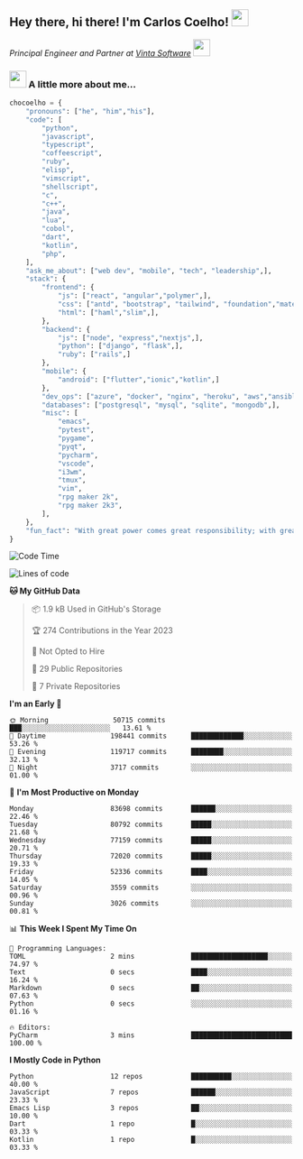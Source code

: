 <h2>Hey there, hi there! I'm Carlos Coelho! <img src="https://emoji.gg/assets/emoji/6680_this_is_fine.png" width="30"></h2>
<p><em>Principal Engineer and Partner at <a href="http://www.vintasoftware.com">Vinta Software</a> <img src="https://emojis.slackmojis.com/emojis/images/1613461409/13263/bongocat_code.gif?1613461409" width="30"> 
</em></p>

### <img src="https://emojis.slackmojis.com/emojis/images/1597320283/10003/catjam.gif?1597320283" width="30"> A little more about me...  

```python
chocoelho = {
    "pronouns": ["he", "him","his"],
    "code": [
        "python",
        "javascript",
        "typescript",
        "coffeescript",
        "ruby",
        "elisp",
        "vimscript",
        "shellscript",
        "c",
        "c++",
        "java",
        "lua",
        "cobol",
        "dart",
        "kotlin",
        "php",
    ],
    "ask_me_about": ["web dev", "mobile", "tech", "leadership",],
    "stack": {
        "frontend": {
            "js": ["react", "angular","polymer",],
            "css": ["antd", "bootstrap", "tailwind", "foundation","material","sass","less",],
            "html": ["haml","slim",],
        },
        "backend": {
            "js": ["node", "express","nextjs",],
            "python": ["django", "flask",],
            "ruby": ["rails",]
        },
        "mobile": {
            "android": ["flutter","ionic","kotlin",]
        },
        "dev_ops": ["azure", "docker", "nginx", "heroku", "aws","ansible",],
        "databases": ["postgresql", "mysql", "sqlite", "mongodb",],
        "misc": [
            "emacs",
            "pytest",
            "pygame",
            "pyqt",
            "pycharm",
            "vscode",
            "i3wm",
            "tmux",
            "vim",
            "rpg maker 2k",
            "rpg maker 2k3",
        ],
    },
    "fun_fact": "With great power comes great responsibility; with great responsibility can come extreme stress"
}
```

<!--START_SECTION:waka-->
![Code Time](http://img.shields.io/badge/Code%20Time-1%2C793%20hrs%2039%20mins-blue)

![Lines of code](https://img.shields.io/badge/From%20Hello%20World%20I%27ve%20Written-960.8%20million%20lines%20of%20code-blue)

**🐱 My GitHub Data** 

> 📦 1.9 kB Used in GitHub's Storage 
 > 
> 🏆 274 Contributions in the Year 2023
 > 
> 🚫 Not Opted to Hire
 > 
> 📜 29 Public Repositories 
 > 
> 🔑 7 Private Repositories 
 > 
**I'm an Early 🐤** 

```text
🌞 Morning                50715 commits       ███░░░░░░░░░░░░░░░░░░░░░░   13.61 % 
🌆 Daytime                198441 commits      █████████████░░░░░░░░░░░░   53.26 % 
🌃 Evening                119717 commits      ████████░░░░░░░░░░░░░░░░░   32.13 % 
🌙 Night                  3717 commits        ░░░░░░░░░░░░░░░░░░░░░░░░░   01.00 % 
```
📅 **I'm Most Productive on Monday** 

```text
Monday                   83698 commits       ██████░░░░░░░░░░░░░░░░░░░   22.46 % 
Tuesday                  80792 commits       █████░░░░░░░░░░░░░░░░░░░░   21.68 % 
Wednesday                77159 commits       █████░░░░░░░░░░░░░░░░░░░░   20.71 % 
Thursday                 72020 commits       █████░░░░░░░░░░░░░░░░░░░░   19.33 % 
Friday                   52336 commits       ████░░░░░░░░░░░░░░░░░░░░░   14.05 % 
Saturday                 3559 commits        ░░░░░░░░░░░░░░░░░░░░░░░░░   00.96 % 
Sunday                   3026 commits        ░░░░░░░░░░░░░░░░░░░░░░░░░   00.81 % 
```


📊 **This Week I Spent My Time On** 

```text
💬 Programming Languages: 
TOML                     2 mins              ███████████████████░░░░░░   74.97 % 
Text                     0 secs              ████░░░░░░░░░░░░░░░░░░░░░   16.24 % 
Markdown                 0 secs              ██░░░░░░░░░░░░░░░░░░░░░░░   07.63 % 
Python                   0 secs              ░░░░░░░░░░░░░░░░░░░░░░░░░   01.16 % 

🔥 Editors: 
PyCharm                  3 mins              █████████████████████████   100.00 % 
```

**I Mostly Code in Python** 

```text
Python                   12 repos            ██████████░░░░░░░░░░░░░░░   40.00 % 
JavaScript               7 repos             ██████░░░░░░░░░░░░░░░░░░░   23.33 % 
Emacs Lisp               3 repos             ██░░░░░░░░░░░░░░░░░░░░░░░   10.00 % 
Dart                     1 repo              █░░░░░░░░░░░░░░░░░░░░░░░░   03.33 % 
Kotlin                   1 repo              █░░░░░░░░░░░░░░░░░░░░░░░░   03.33 % 
```




<!--END_SECTION:waka-->
